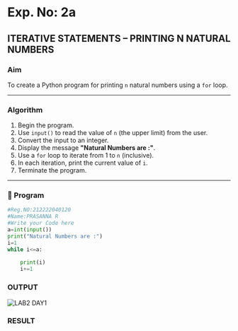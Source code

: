 # Exp. No: 2a  
## ITERATIVE STATEMENTS – PRINTING N NATURAL NUMBERS

###  Aim
To create a Python program for printing `n` natural numbers using a `for` loop.

---

###  Algorithm

1. Begin the program.
2. Use `input()` to read the value of `n` (the upper limit) from the user.
3. Convert the input to an integer.
4. Display the message **"Natural Numbers are :"**.
5. Use a `for` loop to iterate from 1 to `n` (inclusive).
6. In each iteration, print the current value of `i`.
7. Terminate the program.

---

### 🧾 Program

```python
#Reg.NO:212222040120
#Name:PRASANNA R
#Write your Code here
a=int(input())
print("Natural Numbers are :")
i=1
while i<=a:
    
    print(i)
    i+=1
```
### OUTPUT

![LAB2 DAY1](https://github.com/user-attachments/assets/f2ed883c-f413-416c-8dbb-52530c0f5e30)


### RESULT
```

```
